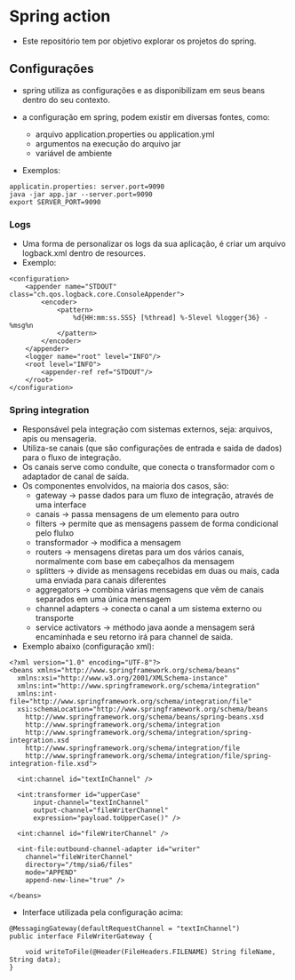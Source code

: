 # Spring action
- Este repositório tem por objetivo explorar os projetos do spring.

## Configurações
- spring utiliza as configurações e as disponibilizam em seus beans dentro do seu contexto.
- a configuração em spring, podem existir em diversas fontes, como:
  - arquivo application.properties ou application.yml
  - argumentos na execução do arquivo jar
  - variável de ambiente

- Exemplos:
```
applicatin.properties: server.port=9090
java -jar app.jar --server.port=9090
export SERVER_PORT=9090
```

### Logs
- Uma forma de personalizar os logs da sua aplicação, é criar um arquivo logback.xml dentro de resources.
- Exemplo:
```
<configuration>
    <appender name="STDOUT" class="ch.qos.logback.core.ConsoleAppender">
        <encoder>
            <pattern>
                %d{HH:mm:ss.SSS} [%thread] %-5level %logger{36} -%msg%n
            </pattern>
        </encoder>
    </appender>
    <logger name="root" level="INFO"/>
    <root level="INFO">
        <appender-ref ref="STDOUT"/>
    </root>
</configuration>
```
### Spring integration
- Responsável pela integração com sistemas externos, seja: arquivos, apis ou mensageria.
- Utiliza-se canais (que são configurações de entrada e saida de dados) para o fluxo de integração.
- Os canais serve como conduíte, que conecta o transformador com o adaptador de canal de saída.
- Os componentes envolvidos, na maioria dos casos, são:
  - gateway -> passe dados para um fluxo de integração, através de uma interface
  - canais -> passa mensagens de um elemento para outro
  - filters -> permite que as mensagens passem de forma condicional pelo flulxo
  - transformador -> modifica a mensagem
  - routers -> mensagens diretas para um dos vários canais, normalmente com base em cabeçalhos da mensagem
  - splitters -> divide as mensagens recebidas em duas ou mais, cada uma enviada para canais diferentes
  - aggregators -> combina várias mensagens que vêm de canais separados em uma única mensagem
  - channel adapters -> conecta o canal a um sistema externo ou transporte
  - service activators -> méthodo java aonde a mensagem será encaminhada e seu retorno irá para channel de saida.
- Exemplo abaixo (configuração xml):
```
<?xml version="1.0" encoding="UTF-8"?>
<beans xmlns="http://www.springframework.org/schema/beans"
  xmlns:xsi="http://www.w3.org/2001/XMLSchema-instance"
  xmlns:int="http://www.springframework.org/schema/integration"
  xmlns:int-file="http://www.springframework.org/schema/integration/file"
  xsi:schemaLocation="http://www.springframework.org/schema/beans
    http://www.springframework.org/schema/beans/spring-beans.xsd
    http://www.springframework.org/schema/integration
    http://www.springframework.org/schema/integration/spring-integration.xsd
    http://www.springframework.org/schema/integration/file
    http://www.springframework.org/schema/integration/file/spring-integration-file.xsd">

  <int:channel id="textInChannel" />

  <int:transformer id="upperCase"
      input-channel="textInChannel"
      output-channel="fileWriterChannel"
      expression="payload.toUpperCase()" />

  <int:channel id="fileWriterChannel" />

  <int-file:outbound-channel-adapter id="writer"
    channel="fileWriterChannel"
    directory="/tmp/sia6/files"
    mode="APPEND"
    append-new-line="true" />

</beans>
```

- Interface utilizada pela configuração acima:
```
@MessagingGateway(defaultRequestChannel = "textInChannel")
public interface FileWriterGateway {

    void writeToFile(@Header(FileHeaders.FILENAME) String fileName, String data);
}

```
